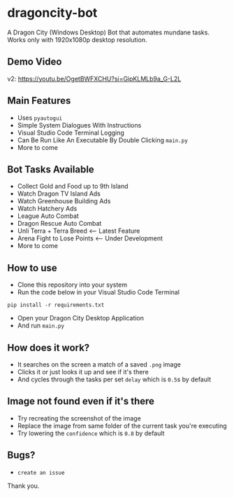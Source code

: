 # dragoncity-bot

A Dragon City (Windows Desktop) Bot that automates mundane tasks. Works only with 1920x1080p desktop resolution.

## Demo Video 

v2: https://youtu.be/OgetBWFXCHU?si=GipKLMLb9a_G-L2L

## Main Features

- Uses `pyautogui`
- Simple System Dialogues With Instructions
- Visual Studio Code Terminal Logging
- Can Be Run Like An Executable By Double Clicking `main.py`
- More to come

## Bot Tasks Available

- Collect Gold and Food up to 9th Island 
- Watch Dragon TV Island Ads 
- Watch Greenhouse Building Ads
- Watch Hatchery Ads
- League Auto Combat
- Dragon Rescue Auto Combat
- Unli Terra + Terra Breed <-- Latest Feature
- Arena Fight to Lose Points <-- Under Development
- More to come

## How to use

- Clone this repository into your system
- Run the code below in your Visual Studio Code Terminal

```shell
pip install -r requirements.txt
```

- Open your Dragon City Desktop Application
- And run `main.py`

## How does it work?

- It searches on the screen a match of a saved `.png` image
- Clicks it or just looks it up and see if it's there
- And cycles through the tasks per set `delay` which is `0.5`s by default

## Image not found even if it's there

- Try recreating the screenshot of the image
- Replace the image from same folder of the current task you're executing
- Try lowering the `confidence` which is `0.8` by default

## Bugs?

- `create an issue`

Thank you.
